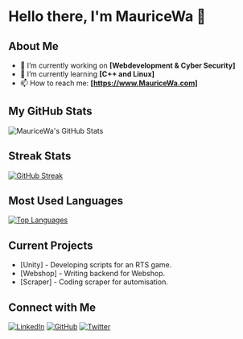 # Hello there, I'm MauriceWa 👋

## About Me
- 🔭 I’m currently working on **[Webdevelopment & Cyber Security]**
- 🌱 I’m currently learning **[C++ and Linux]**
- 📫 How to reach me: **[https://www.MauriceWa.com]**

## My GitHub Stats
![MauriceWa's GitHub Stats](https://github-readme-stats.vercel.app/api?username=mauricewa&show_icons=true&theme=radical)

## Streak Stats
[![GitHub Streak](https://github-readme-streak-stats.herokuapp.com/?user=MauriceWa&theme=radical)](https://git.io/streak-stats)



## Most Used Languages
[![Top Languages](https://github-readme-stats.vercel.app/api/top-langs/?username=MauriceWa&layout=compact&theme=radical)](https://github.com/MauriceWa)

## Current Projects
- [Unity] - Developing scripts for an RTS game.
- [Webshop] - Writing backend for Webshop.
- [Scraper] - Coding scraper for automisation.


## Connect with Me
[![LinkedIn][3.2]][3]
[![GitHub][6.2]][6]
[![Twitter][1.2]][1]

<!-- Icons -->
[1.2]: http://i.imgur.com/wWzX9uB.png
[3.2]: https://raw.githubusercontent.com/MartinHeinz/MartinHeinz/master/linkedin-3-16.png
[6.2]: http://i.imgur.com/9I6NRUm.png

<!-- Links to social media accounts -->
[1]: https://www.instagram.com/ticktock_hacker/
[3]: https://www.linkedin.com/in/maurice-waaijer-6b2789291/
[6]: http://www.github.com/MauriceWa
